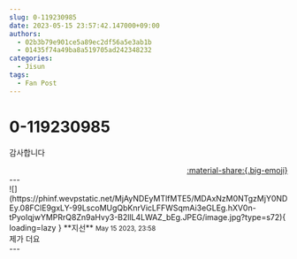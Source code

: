 ```yaml
---
slug: 0-119230985
date: 2023-05-15 23:57:42.147000+09:00
authors:
  - 02b3b79e901ce5a89ec2df56a5e3ab1b
  - 01435f74a49ba8a519705ad242348232
categories:
  - Jisun
tags:
  - Fan Post
---
```


# 0-119230985

<div class="post-container" markdown="1">
<div class="content-container md-sidebar__scrollwrap" markdown="1">

감사합니다

</div>
</div>

<div style="text-align: right;" markdown="1">
<a href="https://weverse.io/fromis9/fanpost/0-119230985" style="text-align: right;">:material-share:{.big-emoji}</a>
</div>
---

<div class="comments-container md-sidebar__scrollwrap" markdown="1">
<div class="comment" markdown="1">
<div class='id-container' markdown="1">
![](https://phinf.wevpstatic.net/MjAyNDEyMTlfMTE5/MDAxNzM0NTgzMjY0NDEy.08FClE9gxLY-99LscoMUgQbKnrVicLFFWSqmAi3eGLEg.hXV0n-tPyoIqjwYMPRrQ8Zn9aHvy3-B2llL4LWAZ_bEg.JPEG/image.jpg?type=s72){ loading=lazy }
**<span class="artist">지선</span>** <small>May 15 2023, 23:58</small><br>
</div>
<div class='comment-body' markdown="1">
제가 더요
</div>
</div>
</div>
---
